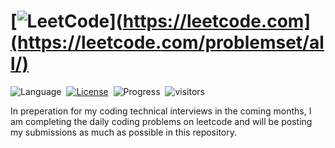 # [![LeetCode](https://img.shields.io/badge/LeetCode-000000?style=for-the-badge&logo=LeetCode&logoColor=#d16c06)](https://leetcode.com](https://leetcode.com/problemset/all/)

![Language](https://img.shields.io/badge/language-Python%20%2F%20Java-orange.svg)&nbsp;
[![License](https://img.shields.io/badge/license-MIT-green.svg)](./LICENSE)&nbsp;
![Progress](https://img.shields.io/badge/progress-50%20%2F%203213-ff69b4.svg)&nbsp;
![visitors](https://visitor-badge.laobi.icu/badge?page_id=TALLEC-Scott.LeetCode)

<!-- ![Update](https://img.shields.io/badge/update-daily-green.svg)&nbsp; -->

In preperation for my coding technical interviews in the coming months, I am completing the daily coding problems on leetcode and will be posting my submissions as much as possible in this repository.

